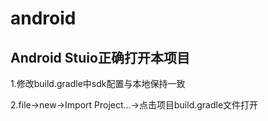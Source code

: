 # android
## Android Stuio正确打开本项目
1.修改build.gradle中sdk配置与本地保持一致

2.file->new->Import Project...->点击项目build.gradle文件打开
